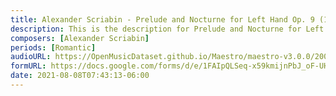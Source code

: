 ```yaml
---
title: Alexander Scriabin - Prelude and Nocturne for Left Hand Op. 9 (1)
description: This is the description for Prelude and Nocturne for Left Hand Op. 9 by Alexander Scriabin
composers: [Alexander Scriabin]
periods: [Romantic]
audioURL: https://OpenMusicDataset.github.io/Maestro/maestro-v3.0.0/2008/MIDI-Unprocessed_01_R1_2008_01-04_ORIG_MID--AUDIO_01_R1_2008_wav--3.midi
formURL: https://docs.google.com/forms/d/e/1FAIpQLSeq-x59kmijnPbJ_oF-UHUHcel4G2mmzMBD9fJ3yTa60-Xn6A/viewform
date: 2021-08-08T07:43:13-06:00
---
```

